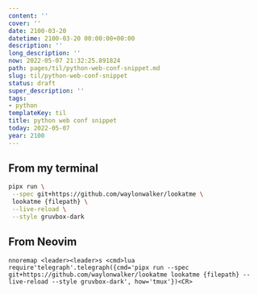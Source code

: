 ```yaml
---
content: ''
cover: ''
date: 2100-03-20
datetime: 2100-03-20 00:00:00+00:00
description: ''
long_description: ''
now: 2022-05-07 21:32:25.891824
path: pages/til/python-web-conf-snippet.md
slug: til/python-web-conf-snippet
status: draft
super_description: ''
tags:
- python
templateKey: til
title: python web conf snippet
today: 2022-05-07
year: 2100
---
```


## From my terminal

``` bash
pipx run \
 --spec git+https://github.com/waylonwalker/lookatme \
 lookatme {filepath} \
 --live-reload \
 --style gruvbox-dark
```

## From Neovim

``` vim
nnoremap <leader><leader>s <cmd>lua require'telegraph'.telegraph({cmd='pipx run --spec git+https://github.com/waylonwalker/lookatme lookatme {filepath} --live-reload --style gruvbox-dark', how='tmux'})<CR>
```